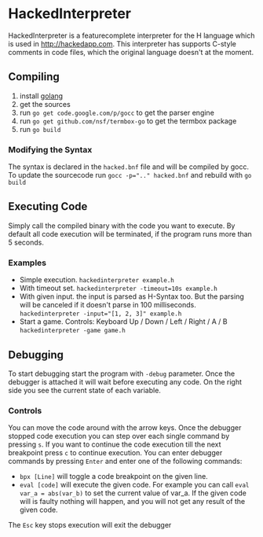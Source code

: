 # HackedInterpreter

HackedInterpreter is a featurecomplete interpreter for the H language which is used in http://hackedapp.com. This interpreter has supports C-style comments in code files, which the original language doesn't at the moment.

## Compiling
1. install [golang](http://golang.org/)
2. get the sources
3. run `go get code.google.com/p/gocc` to get the parser engine
4. run `go get github.com/nsf/termbox-go` to get the termbox package
5. run `go build`

### Modifying the Syntax
The syntax is declared in the `hacked.bnf` file and will be compiled by gocc.
To update the sourcecode run `gocc -p=".." hacked.bnf` and rebuild with `go build`

## Executing Code
Simply call the compiled binary with the code you want to execute.  By default all code execution will be terminated, if the program runs more than 5 seconds.

### Examples
* Simple execution.
  `hackedinterpreter example.h`
* With timeout set.
  `hackedinterpreter -timeout=10s example.h`
* With given input.
  the input is parsed as H-Syntax too. But the parsing will be canceled if it
  doesn't parse in 100 milliseconds.
  `hackedinterpreter -input="[1, 2, 3]" example.h`
* Start a game. Controls: Keyboard Up / Down / Left / Right / A / B
  `hackedinterpreter -game game.h`

## Debugging
To start debugging start the program with `-debug` parameter. Once the debugger is attached it will wait before executing any code. On the right side you see the current state of each variable.

### Controls
You can move the code around with the arrow keys.
Once the debugger stopped code execution you can step over each single command by pressing `s`. If you want to continue the code execution till the next breakpoint press `c` to continue execution.
You can enter debugger commands by pressing `Enter` and enter one of the following commands:
* `bpx [Line]` will toggle a code breakpoint on the given line.
* `eval [code]` will execute the given code. For example you can call `eval var_a = abs(var_b)` to set the current value of var_a. If the given code will is faulty nothing will happen, and you will not get any result of the given code.

The `Esc` key stops execution will exit the debugger